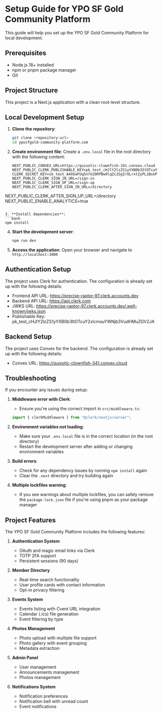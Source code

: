 # Setup Guide for YPO SF Gold Community Platform

This guide will help you set up the YPO SF Gold Community Platform for local development.

## Prerequisites

- Node.js 18+ installed
- npm or pnpm package manager
- Git

## Project Structure

This project is a Next.js application with a clean root-level structure.

## Local Development Setup

1. **Clone the repository**:
   ```bash
   git clone <repository-url>
   cd yposfgold-community-platform.com
   ```

2. **Create environment file**:
   Create a `.env.local` file in the root directory with the following content:

   ```
   NEXT_PUBLIC_CONVEX_URL=https://quixotic-clownfish-341.convex.cloud
   NEXT_PUBLIC_CLERK_PUBLISHABLE_KEY=pk_test_cHJlY2lzZS1yYXB0b3ItOTcuY2xlcmsuYWNjb3VudHMuZGV2JA
   CLERK_SECRET_KEY=sk_test_A4X6aFUq5n7e2ORPBw9lqZc2SgIrOLrxtZyPLiBskP
   NEXT_PUBLIC_CLERK_SIGN_IN_URL=/sign-in
   NEXT_PUBLIC_CLERK_SIGN_UP_URL=/sign-up
   NEXT_PUBLIC_CLERK_AFTER_SIGN_IN_URL=/directory
NEXT_PUBLIC_CLERK_AFTER_SIGN_UP_URL=/directory
   NEXT_PUBLIC_ENABLE_ANALYTICS=true
   ```

3. **Install dependencies**:
   ```bash
   npm install
   ```

4. **Start the development server**:
   ```bash
   npm run dev
   ```

5. **Access the application**:
   Open your browser and navigate to `http://localhost:3000`

## Authentication Setup

The project uses Clerk for authentication. The configuration is already set up with the following details:

- Frontend API URL: https://precise-raptor-97.clerk.accounts.dev
- Backend API URL: https://api.clerk.com
- JWKS URL: https://precise-raptor-97.clerk.accounts.dev/.well-known/jwks.json
- Publishable Key: pk_test_cHJlY2lzZS1yYXB0b3ItOTcuY2xlcmsuYWNjb3VudHMuZGV2JA

## Backend Setup

The project uses Convex for the backend. The configuration is already set up with the following details:

- Convex URL: https://quixotic-clownfish-341.convex.cloud

## Troubleshooting

If you encounter any issues during setup:

1. **Middleware error with Clerk**:
   - Ensure you're using the correct import in `src/middleware.ts`:
   ```typescript
   import { clerkMiddleware } from "@clerk/nextjs/server";
   ```

2. **Environment variables not loading**:
   - Make sure your `.env.local` file is in the correct location (in the root directory)
   - Restart the development server after adding or changing environment variables

3. **Build errors**:
   - Check for any dependency issues by running `npm install` again
   - Clear the `.next` directory and try building again

4. **Multiple lockfiles warning**:
   - If you see warnings about multiple lockfiles, you can safely remove the `package-lock.json` file if you're using pnpm as your package manager

## Project Features

The YPO SF Gold Community Platform includes the following features:

1. **Authentication System**
   - OAuth and magic email links via Clerk
   - TOTP 2FA support
   - Persistent sessions (90 days)

2. **Member Directory**
   - Real-time search functionality
   - User profile cards with contact information
   - Opt-in privacy filtering

3. **Events System**
   - Events listing with Cvent URL integration
   - Calendar (.ics) file generation
   - Event filtering by type

4. **Photos Management**
   - Photo upload with multiple file support
   - Photo gallery with event grouping
   - Metadata extraction

5. **Admin Panel**
   - User management
   - Announcements management
   - Photos management

6. **Notifications System**
   - Notification preferences
   - Notification bell with unread count
   - Event notifications 